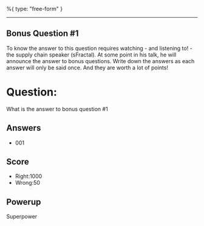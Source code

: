 %{
 type: "free-form"
}

---
## Bonus Question #1

To know the answer to this question requires
watching - and listening to! -
the supply chain speaker (sFractal).
At some point in his talk,
he will announce the answer to bonus questions.
Write down the answers as each answer will only be said once.
And they are worth a lot of points!

# Question:
What is the answer to bonus question #1

## Answers
* 001

## Score
- Right:1000
- Wrong:50

## Powerup
Superpower
